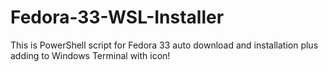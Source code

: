 # Fedora-33-WSL-Installer
This is PowerShell script for Fedora 33 auto download and installation plus adding to Windows Terminal with icon!
